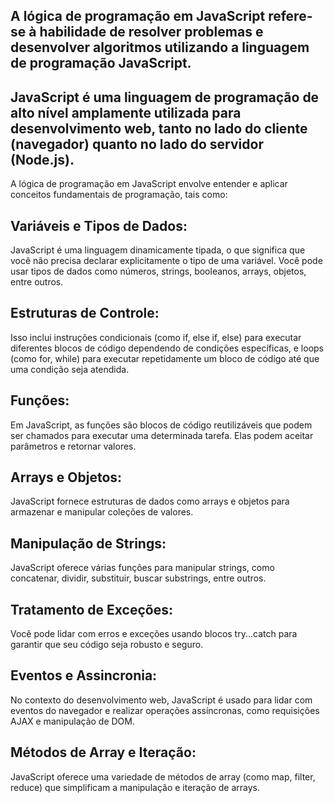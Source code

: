 ## A lógica de programação em JavaScript refere-se à habilidade de resolver problemas e desenvolver algoritmos utilizando a linguagem de programação JavaScript.

## JavaScript é uma linguagem de programação de alto nível amplamente utilizada para desenvolvimento web, tanto no lado do cliente (navegador) quanto no lado do servidor (Node.js).

A lógica de programação em JavaScript envolve entender e aplicar conceitos fundamentais de programação, tais como:

## Variáveis e Tipos de Dados:

JavaScript é uma linguagem dinamicamente tipada, o que significa que você não precisa declarar explicitamente o tipo de uma variável. Você pode usar tipos de dados como números, strings, booleanos, arrays, objetos, entre outros.

## Estruturas de Controle:

Isso inclui instruções condicionais (como if, else if, else) para executar diferentes blocos de código dependendo de condições específicas, e loops (como for, while) para executar repetidamente um bloco de código até que uma condição seja atendida.

## Funções:

Em JavaScript, as funções são blocos de código reutilizáveis que podem ser chamados para executar uma determinada tarefa. Elas podem aceitar parâmetros e retornar valores.

## Arrays e Objetos:

JavaScript fornece estruturas de dados como arrays e objetos para armazenar e manipular coleções de valores.

## Manipulação de Strings:

JavaScript oferece várias funções para manipular strings, como concatenar, dividir, substituir, buscar substrings, entre outros.

## Tratamento de Exceções:

Você pode lidar com erros e exceções usando blocos try...catch para garantir que seu código seja robusto e seguro.

## Eventos e Assincronia:

No contexto do desenvolvimento web, JavaScript é usado para lidar com eventos do navegador e realizar operações assíncronas, como requisições AJAX e manipulação de DOM.

## Métodos de Array e Iteração:

JavaScript oferece uma variedade de métodos de array (como map, filter, reduce) que simplificam a manipulação e iteração de arrays.
